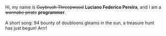 Hi, my name is ~~Guybrush Threepwood~~ **Luciano Federico Pereira**, and I am a ~~wannabe pirate~~ **programmer**.<br><br>A short song: 94 bounty of doubloons gleams in the sun, a treasure hunt has just begun! Arrr!
